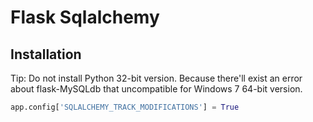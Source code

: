 # Flask Sqlalchemy

## Installation

Tip: Do not install Python 32-bit version. Because there'll exist an error about
 flask-MySQLdb that uncompatible for Windows 7 64-bit version.

```python
app.config['SQLALCHEMY_TRACK_MODIFICATIONS'] = True
```
